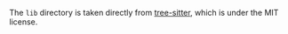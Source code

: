 The `lib` directory is taken directly from [tree-sitter](https://github.com/tree-sitter/tree-sitter), which is under the MIT license.
